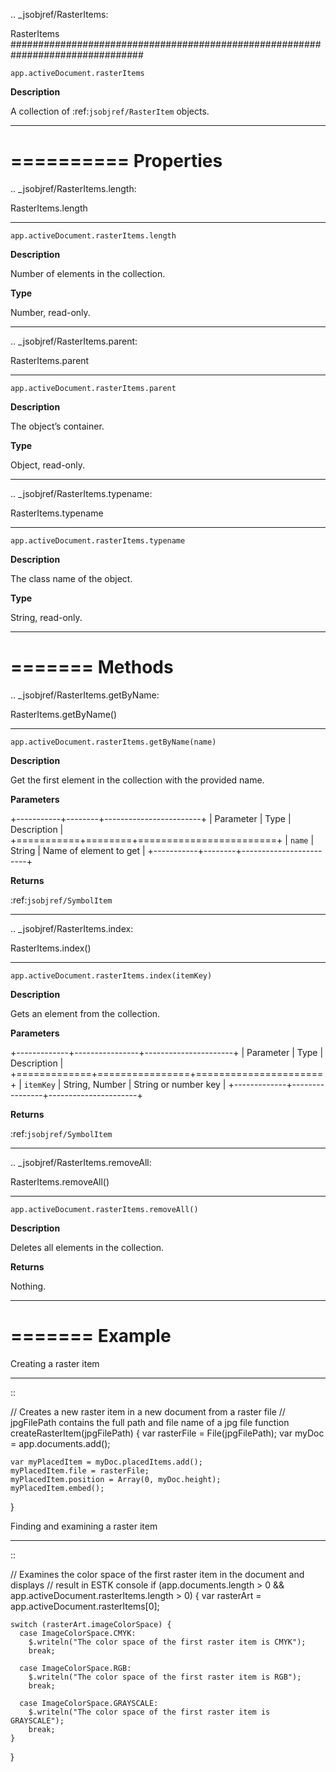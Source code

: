 .. _jsobjref/RasterItems:

RasterItems
################################################################################

``app.activeDocument.rasterItems``

**Description**

A collection of :ref:`jsobjref/RasterItem` objects.

----

==========
Properties
==========

.. _jsobjref/RasterItems.length:

RasterItems.length
********************************************************************************

``app.activeDocument.rasterItems.length``

**Description**

Number of elements in the collection.

**Type**

Number, read-only.

----

.. _jsobjref/RasterItems.parent:

RasterItems.parent
********************************************************************************

``app.activeDocument.rasterItems.parent``

**Description**

The object’s container.

**Type**

Object, read-only.

----

.. _jsobjref/RasterItems.typename:

RasterItems.typename
********************************************************************************

``app.activeDocument.rasterItems.typename``

**Description**

The class name of the object.

**Type**

String, read-only.

----

=======
Methods
=======

.. _jsobjref/RasterItems.getByName:

RasterItems.getByName()
********************************************************************************

``app.activeDocument.rasterItems.getByName(name)``

**Description**

Get the first element in the collection with the provided name.

**Parameters**

+-----------+--------+------------------------+
| Parameter |  Type  |      Description       |
+===========+========+========================+
| ``name``  | String | Name of element to get |
+-----------+--------+------------------------+

**Returns**

:ref:`jsobjref/SymbolItem`

----

.. _jsobjref/RasterItems.index:

RasterItems.index()
********************************************************************************

``app.activeDocument.rasterItems.index(itemKey)``

**Description**

Gets an element from the collection.

**Parameters**

+-------------+----------------+----------------------+
|  Parameter  |      Type      |     Description      |
+=============+================+======================+
| ``itemKey`` | String, Number | String or number key |
+-------------+----------------+----------------------+

**Returns**

:ref:`jsobjref/SymbolItem`

----

.. _jsobjref/RasterItems.removeAll:

RasterItems.removeAll()
********************************************************************************

``app.activeDocument.rasterItems.removeAll()``

**Description**

Deletes all elements in the collection.

**Returns**

Nothing.

----

=======
Example
=======

Creating a raster item
********************************************************************************

::

  // Creates a new raster item in a new document from a raster file
  // jpgFilePath contains the full path and file name of a jpg file
  function createRasterItem(jpgFilePath) {
    var rasterFile = File(jpgFilePath);
    var myDoc = app.documents.add();

    var myPlacedItem = myDoc.placedItems.add();
    myPlacedItem.file = rasterFile;
    myPlacedItem.position = Array(0, myDoc.height);
    myPlacedItem.embed();
  }


Finding and examining a raster item
********************************************************************************

::

  // Examines the color space of the first raster item in the document and displays
  // result in ESTK console
  if (app.documents.length > 0 && app.activeDocument.rasterItems.length > 0) {
    var rasterArt = app.activeDocument.rasterItems[0];

    switch (rasterArt.imageColorSpace) {
      case ImageColorSpace.CMYK:
        $.writeln("The color space of the first raster item is CMYK");
        break;

      case ImageColorSpace.RGB:
        $.writeln("The color space of the first raster item is RGB");
        break;

      case ImageColorSpace.GRAYSCALE:
        $.writeln("The color space of the first raster item is GRAYSCALE");
        break;
    }
  }
